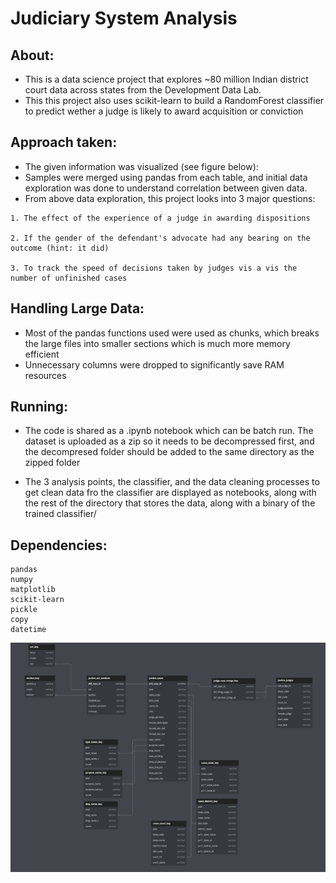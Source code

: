 # Judiciary System Analysis

## About:

* This is a data science project that explores ~80 million Indian district court data across states from the Development Data Lab.
* This this project also uses scikit-learn to build a RandomForest classifier to predict wether a judge is likely to award acquisition or conviction

## Approach taken:
* The given information was visualized (see figure below):
* Samples were merged using pandas from each table, and initial data exploration was done to understand correlation between given data.
* From above data exploration, this project looks into 3 major questions:

```
1. The effect of the experience of a judge in awarding dispositions

2. If the gender of the defendant's advocate had any bearing on the outcome (hint: it did)

3. To track the speed of decisions taken by judges vis a vis the number of unfinished cases
```
## Handling Large Data:
* Most of the pandas functions used were used as chunks, which breaks the large files into smaller sections which is much more memory efficient
* Unnecessary columns were dropped to significantly save RAM resources

## Running:

* The code is shared as a .ipynb notebook which can be batch run. The dataset is uploaded as a zip so it needs to be decompressed first, and the decompresed folder should be added to the same directory as the zipped folder

* The 3 analysis points, the classifier, and the data cleaning processes to get clean data fro the classifier are displayed as notebooks, along with the rest of the directory that stores the data, along with a binary of the trained classifier/

## Dependencies:
```
pandas
numpy
matplotlib
scikit-learn
pickle
copy
datetime
```

<img src="table_linking.png"
     alt="Markdown Monster icon"
     style="float: left; margin-right: 10px;" />
